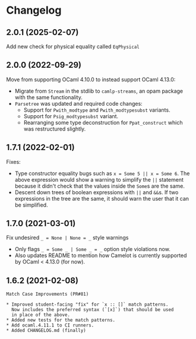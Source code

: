 # Changelog

## 2.0.1 (2025-02-07)
  Add new check for physical equality called `EqPhysical`

## 2.0.0 (2022-09-29)

  Move from supporting OCaml 4.10.0 to instead support OCaml 4.13.0:
  * Migrate from `Stream` in the stdlib to `camlp-streams`, an opam package with the same functionality.
  * `Parsetree` was updated and required code changes:
    * Support for `Pwith_modtype` and `Pwith_modtypesubst` variants.
    * Support for `Psig_modtypesubst` variant.
    * Rearranging some type deconstruction for `Ppat_construct` which was restructured slightly.

## 1.7.1 (2022-02-01)

  Fixes: 
  * Type constructor equality bugs such as `x = Some 5 || x = Some 6`.
    The above expression would show a warning to simplify the `||` statement
    because it didn't check that the values inside the `Some`s are the same.
  * Descent down trees of boolean expressions with `||` and `&&`s. If two
    expressions in the tree are the same, it should warn the user that it can be
    simplified.

## 1.7.0 (2021-03-01)

  Fix undesired `_ = None | None = _` style warnings

  * Only flags `_ = Some _ | Some _ = _` option style violations now. 
  * Also updates README to mention how Camelot is currently supported by 
    OCaml < 4.13.0 (for now).

## 1.6.2 (2021-02-08)

	Match Case Improvements (PR#81)

	* Improved student-facing "fix" for `x :: []` match patterns.
      Now includes the preferred syntax (`[x]`) that should be used 
      in place of the above.
    * Added new tests for the match patterns.
    * Add ocaml.4.11.1 to CI runners.
    * Added CHANGELOG.md (finally)
